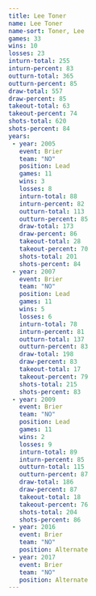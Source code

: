 ```yaml
---
title: Lee Toner
name: Lee Toner
name-sort: Toner, Lee
games: 33
wins: 10
losses: 23
inturn-total: 255
inturn-percent: 83
outturn-total: 365
outturn-percent: 85
draw-total: 557
draw-percent: 85
takeout-total: 63
takeout-percent: 74
shots-total: 620
shots-percent: 84
years:
 - year: 2005
   event: Brier
   team: "NO"
   position: Lead
   games: 11
   wins: 3
   losses: 8
   inturn-total: 88
   inturn-percent: 82
   outturn-total: 113
   outturn-percent: 85
   draw-total: 173
   draw-percent: 86
   takeout-total: 28
   takeout-percent: 70
   shots-total: 201
   shots-percent: 84
 - year: 2007
   event: Brier
   team: "NO"
   position: Lead
   games: 11
   wins: 5
   losses: 6
   inturn-total: 78
   inturn-percent: 81
   outturn-total: 137
   outturn-percent: 83
   draw-total: 198
   draw-percent: 83
   takeout-total: 17
   takeout-percent: 79
   shots-total: 215
   shots-percent: 83
 - year: 2009
   event: Brier
   team: "NO"
   position: Lead
   games: 11
   wins: 2
   losses: 9
   inturn-total: 89
   inturn-percent: 85
   outturn-total: 115
   outturn-percent: 87
   draw-total: 186
   draw-percent: 87
   takeout-total: 18
   takeout-percent: 76
   shots-total: 204
   shots-percent: 86
 - year: 2016
   event: Brier
   team: "NO"
   position: Alternate
 - year: 2017
   event: Brier
   team: "NO"
   position: Alternate
---
```

